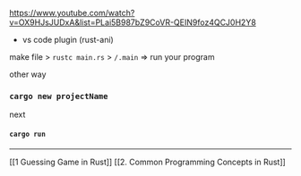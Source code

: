 https://www.youtube.com/watch?v=OX9HJsJUDxA&list=PLai5B987bZ9CoVR-QEIN9foz4QCJ0H2Y8

- vs code plugin (rust-ani)

make file > `rustc main.rs` > `/.main` => run your program

other way

### `cargo new projectName`
next
#### `cargo run`

-------
[[1 Guessing Game in Rust]]
[[2. Common Programming Concepts in Rust]]

